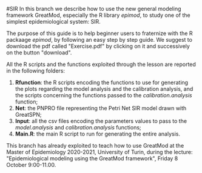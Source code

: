 #SIR
In this branch we describe how to use the new general modeling framework GreatMod, especially the R library *epimod*, to study one of the simplest epidemiological system: SIR.

The purpose of this guide is to help beginner users to fraternize with the R packaage *epimod*, by following an easy step by step guide. We suggest to download the pdf called "Exercise.pdf" by clicking on it and successively on the button "download".

All the R scripts and the functions exploited through the lesson are reported in the following folders:

1. **Rfunction**: the R scripts encoding the functions to use for generating the plots regarding the model analysis and the calibration analysis, and the scripts concerning the functions passed to the *calibration.analysis* function;
2. **Net**: the PNPRO file representing the Petri Net SIR model drawn with GreatSPN;
3. **Input**: all the csv files encoding the parameters values to pass to the *model.analysis* and *calibration.analysis* functions;
4. **Main.R**: the main R script to run for generating the entire analysis.

This branch has already exploited to teach how to use GreatMod at the Master of Epidemiology 2020-2021, University of Turin, during the lecture: 
"Epidemiological modeling using the GreatMod framework", Friday 8 October 9:00-11.00.
